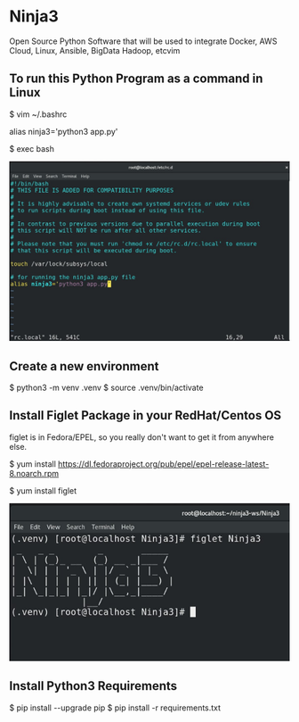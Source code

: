 # Ninja3
Open Source Python Software that will be used to integrate Docker, AWS Cloud, Linux, Ansible, BigData Hadoop, etcvim 

## To run this Python Program as a command in Linux
$ vim ~/.bashrc 

alias ninja3='python3 app.py'

$ exec bash 

![](images/ninja3.jpg)

## Create a new environment
$ python3 -m venv .venv
$ source .venv/bin/activate

## Install Figlet Package in your RedHat/Centos OS
figlet is in Fedora/EPEL, so you really don't want to get it from anywhere else.

$ yum install https://dl.fedoraproject.org/pub/epel/epel-release-latest-8.noarch.rpm

$ yum install figlet

![](images/ninja3_1.jpg)


## Install Python3 Requirements
$ pip install --upgrade pip
$ pip install -r requirements.txt

